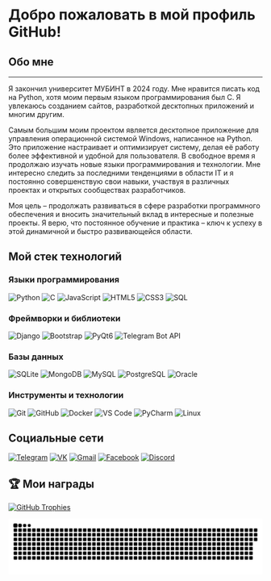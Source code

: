 # Добро пожаловать в мой профиль GitHub!



## Обо мне

---

Я закончил университет МУБИНТ в 2024 году. Мне нравится писать код на Python, хотя моим первым языком программирования был C. Я увлекаюсь созданием сайтов, разработкой десктопных приложений и многим другим.

Самым большим моим проектом является десктопное приложение для управления операционной системой Windows, написанное на Python. Это приложение настраивает и оптимизирует систему, делая её работу более эффективной и удобной для пользователя. В свободное время я продолжаю изучать новые языки программирования и технологии. Мне интересно следить за последними тенденциями в области IT и я постоянно совершенствую свои навыки, участвуя в различных проектах и открытых сообществах разработчиков.

Моя цель – продолжать развиваться в сфере разработки программного обеспечения и вносить значительный вклад в интересные и полезные проекты. Я верю, что постоянное обучение и практика – ключ к успеху в этой динамичной и быстро развивающейся области.

## Мой стек технологий

### Языки программирования

![Python](https://img.shields.io/badge/Python-3776AB?style=for-the-badge&logo=python&logoColor=white)
![C](https://img.shields.io/badge/C-A8B9CC?style=for-the-badge&logo=c&logoColor=white)
![JavaScript](https://img.shields.io/badge/JavaScript-F7DF1E?style=for-the-badge&logo=javascript&logoColor=black)
![HTML5](https://img.shields.io/badge/HTML5-E34F26?style=for-the-badge&logo=html5&logoColor=white)
![CSS3](https://img.shields.io/badge/CSS3-1572B6?style=for-the-badge&logo=css3&logoColor=white)
![SQL](https://img.shields.io/badge/SQL-4479A1?style=for-the-badge&logo=sql&logoColor=white)


### Фреймворки и библиотеки

![Django](https://img.shields.io/badge/Django-092E20?style=for-the-badge&logo=django&logoColor=white)
![Bootstrap](https://img.shields.io/badge/Bootstrap-563D7C?style=for-the-badge&logo=bootstrap&logoColor=white)
![PyQt6](https://img.shields.io/badge/PyQt6-41cd52?style=for-the-badge&logo=qt&logoColor=white)
![Telegram Bot API](https://img.shields.io/badge/Telegram_Bot_API-2CA5E0?style=for-the-badge&logo=telegram&logoColor=white)

### Базы данных

![SQLite](https://img.shields.io/badge/SQLite-003B57?style=for-the-badge&logo=sqlite&logoColor=white)
![MongoDB](https://img.shields.io/badge/MongoDB-47A248?style=for-the-badge&logo=mongodb&logoColor=white)
![MySQL](https://img.shields.io/badge/MySQL-4479A1?style=for-the-badge&logo=mysql&logoColor=white)
![PostgreSQL](https://img.shields.io/badge/PostgreSQL-336791?style=for-the-badge&logo=postgresql&logoColor=white)
![Oracle](https://img.shields.io/badge/Oracle-F80000?style=for-the-badge&logo=oracle&logoColor=white)

### Инструменты и технологии

![Git](https://img.shields.io/badge/Git-F05032?style=for-the-badge&logo=git&logoColor=white)
![GitHub](https://img.shields.io/badge/GitHub-181717?style=for-the-badge&logo=github&logoColor=white)
![Docker](https://img.shields.io/badge/Docker-2496ED?style=for-the-badge&logo=docker&logoColor=white)
![VS Code](https://img.shields.io/badge/VS_Code-007ACC?style=for-the-badge&logo=visual-studio-code&logoColor=white)
![PyCharm](https://img.shields.io/badge/PyCharm-000000?style=for-the-badge&logo=pycharm&logoColor=white)
![Linux](https://img.shields.io/badge/Linux-FCC624?style=for-the-badge&logo=linux&logoColor=black)

## Социальные сети

[![Telegram](https://img.shields.io/badge/Telegram-blue?style=for-the-badge&logo=telegram&logoColor=white)](https://t.me/zoomkaXXX)
[![VK](https://img.shields.io/badge/VK-blue?style=for-the-badge&logo=vk&logoColor=white)](https://vk.com/zoomkaxxx)
[![Gmail](https://img.shields.io/badge/Gmail-red?style=for-the-badge&logo=gmail&logoColor=white)](mailto:rrarrk123@gmail.com)
[![Facebook](https://img.shields.io/badge/Facebook-blue?style=for-the-badge&logo=facebook&logoColor=white)](https://www.facebook.com/rrarrkfacit/)
[![Discord](https://img.shields.io/badge/Discord-blue?style=for-the-badge&logo=discord&logoColor=white)](https://discord.com/users/zoomkaxxx)

## 🏆 Мои награды

[![GitHub Trophies](https://github-profile-trophy.vercel.app/?username=zoomprog&row=1&column=3)](https://github.com/ryo-ma/github-profile-trophy)

![Status](status.svg)
